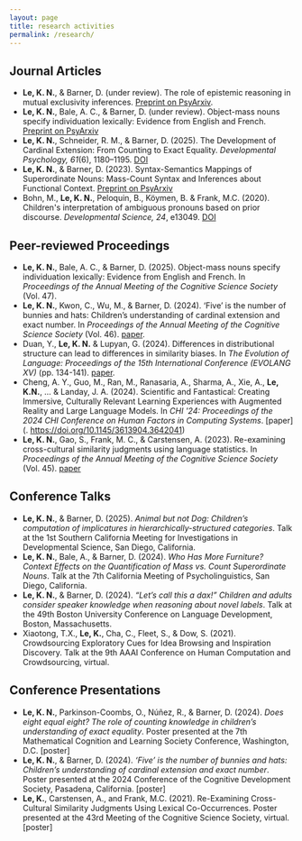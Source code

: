 ```yaml
---
layout: page
title: research activities
permalink: /research/
---
```


## Journal Articles

- **Le, K. N.**, & Barner, D. (under review). The role of epistemic reasoning in mutual exclusivity inferences. [Preprint on PsyArxiv](https://doi.org/10.31234/osf.io/2py3a_v1).
- **Le, K. N.**, Bale, A. C., & Barner, D. (under review). Object-mass nouns specify individuation lexically: Evidence from English and French. [Preprint on PsyArxiv](https://doi.org/10.31234/osf.io/68amw_v1)
- **Le, K. N.**, Schneider, R. M., & Barner, D. (2025). The Development of Cardinal Extension: From Counting to Exact Equality. *Developmental Psychology, 61*(6), 1180–1195. [DOI](https://doi.org/10.1037/dev0001922)
- **Le, K. N.**, & Barner, D. (2023). Syntax-Semantics Mappings of Superordinate Nouns: Mass-Count Syntax and Inferences about Functional Context. [Preprint on PsyArxiv](https://doi.org/10.31234/osf.io/9mz3b)
- Bohn, M., **Le, K. N.**, Peloquin, B., Köymen, B. & Frank, M.C. (2020). Children's interpretation of ambiguous pronouns based on prior discourse. *Developmental Science, 24*, e13049. [DOI](https://doi.org/10.1111/desc.1304)

## Peer-reviewed Proceedings 

- **Le, K. N.**, Bale, A. C., & Barner, D. (2025). Object-mass nouns specify individuation lexically: Evidence from English and French. In *Proceedings of the Annual Meeting of the Cognitive Science Society* (Vol. 47).
- **Le, K. N.**, Kwon, C., Wu, M., & Barner, D. (2024). ‘Five’ is the number of bunnies and hats: Children’s understanding of cardinal extension and exact number. In *Proceedings of the Annual Meeting of the Cognitive Science Society* (Vol. 46). [paper](https://escholarship.org/uc/item/8293g6hd). 
- Duan, Y., **Le, K. N.** & Lupyan, G. (2024). Differences in distributional structure can lead to differences in similarity biases. In *The Evolution of Language: Proceedings of the 15th International Conference (EVOLANG XV)* (pp. 134-141). [paper](https://doi.org/10.17617/2.3587960).
- Cheng, A. Y., Guo, M., Ran, M., Ranasaria, A., Sharma, A., Xie, A., **Le, K.N.**, … & Landay, J. A. (2024). Scientific and Fantastical: Creating Immersive, Culturally Relevant Learning Experiences with Augmented Reality and Large Language Models. In *CHI '24: Proceedings of the 2024 CHI Conference on Human Factors in Computing Systems*. [paper](. https://doi.org/10.1145/3613904.3642041) 
- **Le, K. N.**, Gao, S., Frank, M. C., & Carstensen, A. (2023). Re-examining cross-cultural similarity judgments using language statistics. In *Proceedings of the Annual Meeting of the Cognitive Science Society* (Vol. 45). [paper](https://escholarship.org/uc/item/2gf8p2pn) 

## Conference Talks

- **Le, K. N.**, & Barner, D. (2025). *Animal but not Dog: Children’s computation of implicatures in hierarchically-structured categories*. Talk at the 1st Southern California Meeting for Investigations in Developmental Science, San Diego, California.
- **Le, K. N.**, Bale, A., & Barner, D. (2024). *Who Has More Furniture? Context Effects on the Quantification of Mass vs. Count Superordinate Nouns*. Talk at the 7th California Meeting of Psycholinguistics, San Diego, California.
- **Le, K. N.**, & Barner, D. (2024). *“Let’s call this a dax!” Children and adults consider speaker knowledge when reasoning about novel labels*. Talk at the 49th Boston University Conference on Language Development, Boston, Massachusetts.
- Xiaotong, T.X., **Le, K.**, Cha, C., Fleet, S., & Dow, S. (2021). Crowdsourcing Exploratory Cues for Idea Browsing and Inspiration Discovery. Talk at the 9th AAAI Conference on Human Computation and Crowdsourcing, virtual. 

## Conference Presentations
- **Le, K. N.**, Parkinson-Coombs, O., Núñez, R., & Barner, D. (2024). *Does eight equal eight? The role of counting knowledge in children’s understanding of exact equality*. Poster presented at the 7th Mathematical Cognition and Learning Society Conference, Washington, D.C. [poster]
- **Le, K. N.**, & Barner, D. (2024). *‘Five’ is the number of bunnies and hats: Children’s understanding of cardinal extension and exact number*. Poster presented at the 2024 Conference of the Cognitive Development Society, Pasadena, California. [poster]
- **Le, K.**, Carstensen, A., and Frank, M.C. (2021). Re-Examining Cross-Cultural Similarity Judgments Using Lexical Co-Occurrences. Poster presented at the 43rd Meeting of the Cognitive Science Society, virtual. [poster]
